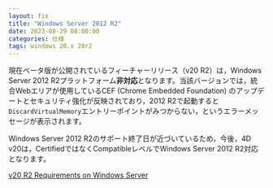 ```yaml
---
layout: fix
title: "Windows Server 2012 R2"
date: 2023-08-29 08:00:00
categories: 仕様
tags: windows 20.x 20r2
---
```


現在ベータ版が公開されているフィーチャーリリース（v20 R2）は，Windows Server 2012 R2プラットフォーム**非対応**となります。当該バージョンでは，統合Webエリアが使用しているCEF (Chrome Embedded Foundation) のアップデートとセキュリティ強化が反映されており，2012 R2で起動すると`DiscardVirtualMemory`エントリーポイントがみつからない，というエラーメッセージが表示されます。

Windows Server 2012 R2のサポート終了日が近づいているため，今後，4D v20は，CertifiedではなくCompatibleレベルでWindows Server 2012 R2対応となります。

<i class="fa fa-external-link" aria-hidden="true"></i> [v20 R2 Requirements on Windows Server](https://discuss.4d.com/t/v20-r2-requirements-on-windows-server/28314)